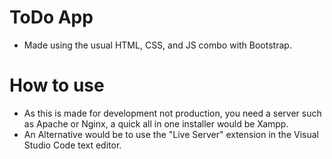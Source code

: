 # ToDo App
* Made using the usual HTML, CSS, and JS combo with Bootstrap.
# How to use
* As this is made for development not production, you need a server such as Apache or Nginx, a quick all in one installer would be Xampp.
* An Alternative would be to use the "Live Server" extension in the Visual Studio Code text editor. 